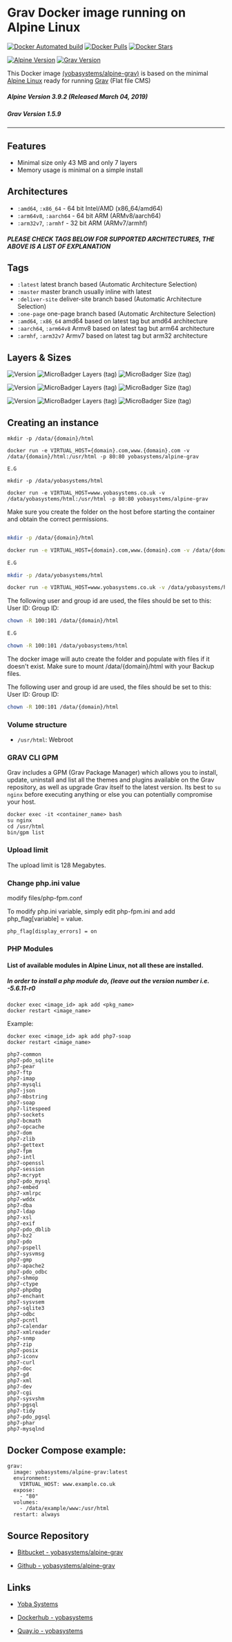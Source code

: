 # Grav Docker image running on Alpine Linux

[![Docker Automated build](https://img.shields.io/docker/automated/yobasystems/alpine-grav.svg?style=for-the-badge&logo=docker)](https://hub.docker.com/r/yobasystems/alpine-grav/)
[![Docker Pulls](https://img.shields.io/docker/pulls/yobasystems/alpine-grav.svg?style=for-the-badge&logo=docker)](https://hub.docker.com/r/yobasystems/alpine-grav/)
[![Docker Stars](https://img.shields.io/docker/stars/yobasystems/alpine-grav.svg?style=for-the-badge&logo=docker)](https://hub.docker.com/r/yobasystems/alpine-grav/)

[![Alpine Version](https://img.shields.io/badge/Alpine%20version-v3.9.2-green.svg?style=for-the-badge)](https://alpinelinux.org/)
[![Grav Version](https://img.shields.io/badge/grav%20version-v1.5.9-green.svg?style=for-the-badge)](https://getgrav.org/)


This Docker image [(yobasystems/alpine-grav)](https://hub.docker.com/r/yobasystems/alpine-grav/) is based on the minimal [Alpine Linux](https://alpinelinux.org/) ready for running [Grav](https://getgrav.org/) (Flat file CMS)

##### Alpine Version 3.9.2 (Released March 04, 2019)
##### Grav Version 1.5.9

----

## Features

* Minimal size only 43 MB and only 7 layers
* Memory usage is minimal on a simple install

## Architectures

* ```:amd64```, ```:x86_64``` - 64 bit Intel/AMD (x86_64/amd64)
* ```:arm64v8```, ```:aarch64``` - 64 bit ARM (ARMv8/aarch64)
* ```:arm32v7```, ```:armhf``` - 32 bit ARM (ARMv7/armhf)

##### PLEASE CHECK TAGS BELOW FOR SUPPORTED ARCHITECTURES, THE ABOVE IS A LIST OF EXPLANATION

## Tags

* ```:latest``` latest branch based (Automatic Architecture Selection)
* ```:master``` master branch usually inline with latest
* ```:deliver-site``` deliver-site branch based (Automatic Architecture Selection)
* ```:one-page``` one-page branch based (Automatic Architecture Selection)
* ```:amd64```, ```:x86_64```  amd64 based on latest tag but amd64 architecture
* ```:aarch64```, ```:arm64v8``` Armv8 based on latest tag but arm64 architecture
* ```:armhf```, ```:arm32v7``` Armv7 based on latest tag but arm32 architecture

## Layers & Sizes

![Version](https://img.shields.io/badge/version-amd64-blue.svg?style=for-the-badge)
![MicroBadger Layers (tag)](https://img.shields.io/microbadger/layers/yobasystems/alpine-grav/amd64.svg?style=for-the-badge)
![MicroBadger Size (tag)](https://img.shields.io/microbadger/image-size/yobasystems/alpine-grav/amd64.svg?style=for-the-badge)

![Version](https://img.shields.io/badge/version-aarch64-blue.svg?style=for-the-badge)
![MicroBadger Layers (tag)](https://img.shields.io/microbadger/layers/yobasystems/alpine-grav/aarch64.svg?style=for-the-badge)
![MicroBadger Size (tag)](https://img.shields.io/microbadger/image-size/yobasystems/alpine-grav/aarch64.svg?style=for-the-badge)

![Version](https://img.shields.io/badge/version-armhf-blue.svg?style=for-the-badge)
![MicroBadger Layers (tag)](https://img.shields.io/microbadger/layers/yobasystems/alpine-grav/armhf.svg?style=for-the-badge)
![MicroBadger Size (tag)](https://img.shields.io/microbadger/image-size/yobasystems/alpine-grav/armhf.svg?style=for-the-badge)


## Creating an instance

    mkdir -p /data/{domain}/html

    docker run -e VIRTUAL_HOST={domain}.com,www.{domain}.com -v /data/{domain}/html:/usr/html -p 80:80 yobasystems/alpine-grav

    E.G

    mkdir -p /data/yobasystems/html

    docker run -e VIRTUAL_HOST=www.yobasystems.co.uk -v /data/yobasystems/html:/usr/html -p 80:80 yobasystems/alpine-grav

Make sure you create the folder on the host before starting the container and obtain the correct permissions.

```bash

mkdir -p /data/{domain}/html

docker run -e VIRTUAL_HOST={domain}.com,www.{domain}.com -v /data/{domain}/html:/usr/html -p 80:80 yobasystems/alpine-grav

E.G

mkdir -p /data/yobasystems/html

docker run -e VIRTUAL_HOST=www.yobasystems.co.uk -v /data/yobasystems/html:/usr/html -p 80:80 yobasystems/alpine-grav

```
The following user and group id are used, the files should be set to this:
User ID:
Group ID:

```bash
chown -R 100:101 /data/{domain}/html

E.G

chown -R 100:101 /data/yobasystems/html
```

The docker image will auto create the folder and populate with files if it doesn't exist. Make sure to mount /data/{domain}/html with your Backup files.


The following user and group id are used, the files should be set to this:
User ID:
Group ID:

```bash
chown -R 100:101 /data/{domain}/html
```


### Volume structure

* `/usr/html`: Webroot


### GRAV CLI GPM

Grav includes a GPM (Grav Package Manager) which allows you to install, update, uninstall and list all the themes and plugins available on the Grav repository, as well as upgrade Grav itself to the latest version. Its best to `su nginx` before executing anything or else you can potentially compromise your host.

```
docker exec -it <container_name> bash
su nginx
cd /usr/html
bin/gpm list

```

### Upload limit

The upload limit is 128 Megabytes.

### Change php.ini value
modify files/php-fpm.conf

To modify php.ini variable, simply edit php-fpm.ini and add php_flag[variable] = value.

```
php_flag[display_errors] = on
```

### PHP Modules
#### List of available modules in Alpine Linux, not all these are installed.
##### In order to install a php module do, (leave out the version number i.e. -5.6.11-r0
```
docker exec <image_id> apk add <pkg_name>
docker restart <image_name>
```
Example:

```
docker exec <image_id> apk add php7-soap
docker restart <image_name>
```

```
php7-common
php7-pdo_sqlite
php7-pear
php7-ftp
php7-imap
php7-mysqli
php7-json
php7-mbstring
php7-soap
php7-litespeed
php7-sockets
php7-bcmath
php7-opcache
php7-dom
php7-zlib
php7-gettext
php7-fpm
php7-intl
php7-openssl
php7-session
php7-mcrypt
php7-pdo_mysql
php7-embed
php7-xmlrpc
php7-wddx
php7-dba
php7-ldap
php7-xsl
php7-exif
php7-pdo_dblib
php7-bz2
php7-pdo
php7-pspell
php7-sysvmsg
php7-gmp
php7-apache2
php7-pdo_odbc
php7-shmop
php7-ctype
php7-phpdbg
php7-enchant
php7-sysvsem
php7-sqlite3
php7-odbc
php7-pcntl
php7-calendar
php7-xmlreader
php7-snmp
php7-zip
php7-posix
php7-iconv
php7-curl
php7-doc
php7-gd
php7-xml
php7-dev
php7-cgi
php7-sysvshm
php7-pgsql
php7-tidy
php7-pdo_pgsql
php7-phar
php7-mysqlnd
```

## Docker Compose example:

```yalm
grav:
  image: yobasystems/alpine-grav:latest
  environment:
    VIRTUAL_HOST: www.example.co.uk
  expose:
    - "80"
  volumes:
    - /data/example/www:/usr/html
  restart: always
```

## Source Repository

* [Bitbucket - yobasystems/alpine-grav](https://bitbucket.org/yobasystems/alpine-grav/)

* [Github - yobasystems/alpine-grav](https://github.com/yobasystems/alpine-grav)

## Links

* [Yoba Systems](https://www.yobasystems.co.uk/)

* [Dockerhub - yobasystems](https://hub.docker.com/u/yobasystems/)

* [Quay.io - yobasystems](https://quay.io/organization/yobasystems)
